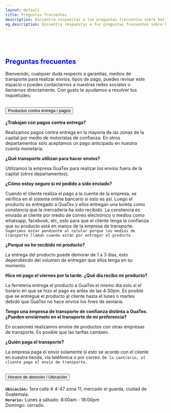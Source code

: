 ```yaml
---
layout: default
title: Preguntas frecuentes
description: Encuentra respuestas a tus preguntas frecuentes sobre herramientas y productos de ferretería en nuestro sitio. Conoce más acerca de nuestro horario y formas de pago.
og_description: Encuentra respuestas a tus preguntas frecuentes sobre herramientas y productos de ferretería en nuestro sitio. Conoce más acerca de nuestro horario y formas de pago.
---
```

<br>
<div class="container" style="margin-top:10%;margin-bottom:10%;margin-right:10%;">
<h2 class="text-center" title="Contactar a ferreteria La Cadena" style="color:blue">Preguntas frecuentes</h2> 
Bienvenido, cualquier duda respecto a garant&iacute;as, medios de transporte para realizar envíos, tipos de pago, puedes
revisar este espacio o puedes contactarnos a nuestras redes sociales o llamarnos directamente. Con gusto te ayudamos a resolver tus inquietudes.
<div class="accordion" id="accordionExample">
  <div class="accordion-item">
    <h2 class="accordion-header" id="productosContraEntrega">
      <button class="accordion-button collapsed" type="button" data-bs-toggle="collapse" data-bs-target="#collapseTwo" aria-expanded="false" aria-controls="collapseTwo">
        Productos contra entrega / pagos
      </button>
    </h2>
    <div id="collapseTwo" class="accordion-collapse collapse" aria-labelledby="productosContraEntrega" data-bs-parent="#accordionExample">
      <div class="accordion-body">
        <strong>¿Trabajan con pagos contra entrega?</strong><br>
        <p>Realizamos pagos contra entrega en la mayoría de las zonas de la capital por medio de motoristas de confianza.
        En otros departamentos solo aceptamos un pago anticipado en nuestra cuenta monetaria.</p>
         <strong>¿Qué transporte utilizan para hacer env&iacute;os?</strong><br>
         <p>Utilizamos la empresa GuaTex para realizar los env&iacute;os fuera de la capital (otros departamentos).</p>
         <strong>¿C&oacute;mo estoy seguro si mi pedido a sido enviado?</strong><br>
         <p>Cuando el cliente realiza el pago a la cuenta de la empresa, se verifica en el sistema online bancario si esto es así.
         Luego el producto es entregado a GuaTex y ellos entregan una boleta como constancia que la mercadería ha sido recibido.
         La constancia es enviado al cliente por medio de correo electrónico o medios como whatsapp, facebook, etc, esto para que el cliente tenga
         la confianza que su producto está en manos de la empresa de transporte. <code>Sugerimos estar pendiente al celular porque los medios de transporte llaman cuando están por entregar el producto</code></p>
         <strong>¿Porqu&eacute; no he recibido mi producto?</strong><br>
         <p>La entrega del producto puede demorar de 1 a 3 d&iacute;as, esto dependiendo del volumen de entregan que ellos tenga en su momento.</p>
         <strong>Hice mi pago el viernes por la tarde. ¿Qué día recibo mi producto?</strong>
         <p>La ferreter&iacute;a entrega el producto a GuaTex el mismo día solo si el horario en que se hizo el pago es antes de las 4:30pm.
         Es posible que se entregue el producto al cliente hasta el lunes o martes debido que GuaTex no hace env&iacute;os los fines de semana.</p>
        <strong>Tengo una empresa de transporte de confianza distinta a GuaTex. ¿Pueden enviármelo en el transporte de mi preferencia?</strong>
        <p>En ocasiones realizamos envíos de productos con otras empresas de transporte. Es posible que las tarifas cambien.</p>
        <strong>¿Quién paga el transporte?</strong><br>
        <p>La empresa paga el envío solamente si esto se acordo con el cliente en nuestra tienda, vía teléfonica o por correo. <code>De lo contrario, el cliente paga el envío de transporte.</code></p>
      </div>
    </div>
  </div>
  <div class="accordion-item">
    <h2 class="accordion-header" id="horarioServicio">
      <button class="accordion-button collapsed" type="button" data-bs-toggle="collapse" data-bs-target="#collapseThree" aria-expanded="false" aria-controls="collapseThree">
        Horario de atenci&oacute;n / Ubicaci&oacute;n
      </button>
    </h2>
    <div id="collapseThree" class="accordion-collapse collapse" aria-labelledby="horarioServicio" data-bs-parent="#accordionExample">
      <div class="accordion-body">
        <strong><code>Ubicaci&oacute;n:</code></strong>
          1era calle A 4-47 zona 11, mercado el guarda, ciudad de Guatemala.
          <br>
        <strong><code>Horario:</code></strong>
        Lunes a s&aacute;bado: 8:00am - 18:00pm<br>
        Domingo: cerrado.
      </div>
    </div>
  </div>
  <!-- f-->
</div>
</div>
<script src="https://cdn.jsdelivr.net/npm/bootstrap@5.0.2/dist/js/bootstrap.bundle.min.js" integrity="sha384-MrcW6ZMFYlzcLA8Nl+NtUVF0sA7MsXsP1UyJoMp4YLEuNSfAP+JcXn/tWtIaxVXM" crossorigin="anonymous"></script>